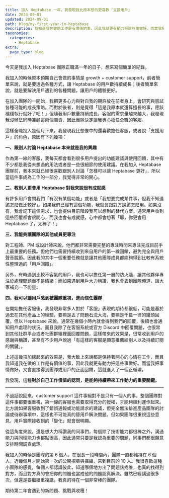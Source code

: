 ```yaml
---
title: 加入 Heptabase 一年，我發現我比原本想的更喜歡「支援用戶」
date: 2024-09-01
updated: 2024-09-01
path: blog/my-first-year-in-heptabase
description: 我知道我在做的工作是有價值的事，因此我就更有動力把這些事做好。而當我把事情做好，又會直接得到團隊或用戶的正面回饋，這就進入了一個正循環。我發現，這種對於自己工作價值的認同，是能夠持續帶來工作動力的重要關鍵。
taxonomies:
  categories: 
    - Heptabase
extra:
  page_type: blog
---
```


今天是我加入 Heptabase 團隊正職滿一年的日子，想來寫個簡單的紀錄。

我加入的時候原本預期自己會做的事情是 growth + customer support，前者簡單來說，就是要透過各種方式，讓 Heptabase 的用戶數持續成長；後者簡單來說，就是要解決用戶遇到的各種問題，讓用戶的體驗更好。

在加入團隊的一開始，我把更多心力與對自我的期許放在前者身上，會研究與嘗試各種可能的成長策略。而對於後者，則是覺得「這是我原本就還算擅長的事，應該穩穩執行就好了吧！」但隨著用戶數量持續成長，客服的需求量越來越大，我發現我沒辦法同時兼顧這兩個職責，因此團隊決定讓我專心擔任全職的客服。

這樣全職投入幾個月下來，我發現我比想像中的還喜歡擔任客服，或者說「支援用戶」的角色，原因有下列幾項：

**一、跟別人討論 Heptabase 本來就是我的興趣**

作為第一線的客服，我每天都會看到很多用戶提出的功能建議與使用回饋，其中有不少都是我從未想過的用法或者是一些很細節的使用建議。在我加入 Heptabase 團隊前，我本來就已經很喜歡跟別人討論「怎樣可以讓 Heptabase 更好」，所以當這件事成為工作的一部分，我覺得非常的開心。

**二、教別人更會用 Heptabase 對我來說很有成就感**

有許多用戶會問我們「有沒有某個功能」或者是「我想要完成某件事，但我不知道該怎麼做比較好」。如果我們已經有這個功能，我就會跟對方說該怎麼用。如果沒有，我會記下這個需求，也會提供目前階段我可以想到的替代方案。通常用戶收到這些回覆都會很開心，而我也會有成就感，心中都會想著「耶，你更會用 Heptabase 了，太棒了！」

**三、我能夠讓團隊的其他成員更專注**

對工程師、PM 或設計師來說，他們都非常需要完整的專注時間來專注完成目前手上最重要的任務。但他們也需要持續收到來自用戶的第一線回饋，避免完全與用戶聲音脫節。因此我的其中一個重要任務就是讓其他團隊成員都能夠得到比較有系統性整理過的「用戶回饋」。

另外，有時遇到比較不客氣的用戶，我也可以擔任第一層的防火牆，讓其他夥伴專注於處理問題而不是情緒；而如果遇到用戶大力稱讚，我也會丟到團隊頻道，讓大家補充一下能量。

**四、我可以讓用戶感到被團隊重視，進而信任團隊**

在開始擔任客服後，我發現非常多人對於「客服」表現的期待都很低，可能是基於過去在其他產品上的經驗，要嘛是丟了問題石沈大海，要嘛是千篇一律的罐頭回覆。但以 Heptabase 來說，通常在幾個小時內就會得到我們的回覆，後續也會通知用戶處理的狀況。而且我除了在客服系統或官方 Discord 中回覆問題，也很常到其他社群平台或者社團群組裡面回覆問題，這樣帶來的效果是，很常收到用戶的感謝與稱讚，甚至有不少用戶說過「有這樣的客服是願意推薦給別人以及持續訂閱的關鍵」。

上述這幾項加總起來的效果是，我大致上來說都是保持著開心的心情在工作，而且我知道我在做的工作是有價值的事，因此我就更有動力把這些事做好。而當我把事情做好，又會直接得到團隊或用戶的正面回饋，這就進入了一個正循環。

我發現，這種**對於自己工作價值的認同，是能夠持續帶來工作動力的重要關鍵。**

---

不過話說回來，customer support 這件事絕對不是只有一個人的事，整個團隊對這件事都要很重視，第一線的客服也需要取得充分的授權，才能夠順利運作起來。比方說如果客服收到了錯誤通報或功能請求的建議，但完全無法排進產品團隊的討論或待辦事項中，這樣也不可能真的替用戶解決問題。但如果團隊很重視這些意見，用戶實際接收到的「變化」就會很明顯。

從這角度來說，還是想大力稱讚我的同事們，每個除了技術能力都很棒之外，溝通能力與同理能力也都點很高，因此通常只要是我認為重要的問題，同事們都很願意安排時間調查處理。

我加入的時候是團隊的第 6 個人，在很長一段時間內，團隊一直都維持在 6 個人，近幾個月才開始第一次的公開招募與擴編，來到目前的 10 人。我很喜歡這種小團隊的感覺，每個人都認識彼此，知道哪個地方出了問題該找誰，也真的找得到對方，而且對方真的會把你的問題也當成他的問題認真解決。雖然已經講過很多次，但還是要繼續重複講，我真的待在一個非常棒的團隊。

期待第二年會遇到的新問題、挑戰與收穫！